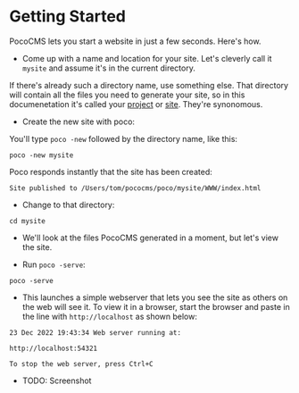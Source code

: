 # Getting Started

PocoCMS lets you start a website in just a few seconds. Here's how.

* Come up with a name and location for your site. Let's cleverly call it `mysite`
and assume it's in the current directory.


If there's already such a directory name, use something else. That directory
will contain all the files you need to generate your site, so in this 
documenetation it's called your [project](glossary#project) or  [site](glossary#site).
They're synonomous.

* Create the new site with poco:

You'll type `poco -new` followed by the directory name, like this:

```
poco -new mysite
```

Poco responds instantly that the site has been created:

```
Site published to /Users/tom/pococms/poco/mysite/WWW/index.html
```

* Change to that directory:

```
cd mysite
```

* We'll look at the files PocoCMS generated in a moment, but let's view the site.

* Run `poco -serve`:

```
poco -serve
```

* This launches a simple webserver that lets you see the site
as others on the web will see it. To view it in a browser,
start the browser and paste in the line with `http://localhost`
as shown below:

```
23 Dec 2022 19:43:34 Web server running at:

http://localhost:54321

To stop the web server, press Ctrl+C
```


* TODO: Screenshot


